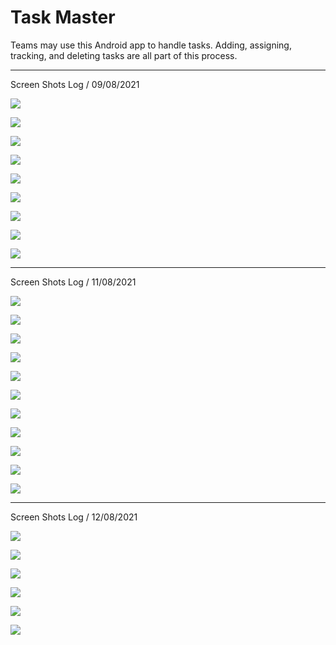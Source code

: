 # Task Master

Teams may use this Android app to handle tasks. Adding, assigning, tracking, and deleting tasks are all part of this process.


***

Screen Shots Log / 09/08/2021

![](screenshots/Screenshot_1.png)

![](screenshots/Screenshot_2.png)

![](screenshots/Screenshot_3.png)

![](screenshots/Screenshot_4.png)

![](screenshots/Screenshot_5.png)

![](screenshots/Screenshot_6.png)

![](screenshots/Screenshot_7.png)

![](screenshots/Screenshot_8.png)

![](screenshots/Screenshot_9.png)


***

Screen Shots Log / 11/08/2021

![](screenshots/lab28/Screenshot_1.png)

![](screenshots/lab28/Screenshot_2.png)

![](screenshots/lab28/Screenshot_3.png)

![](screenshots/lab28/Screenshot_4.png)

![](screenshots/lab28/Screenshot_5.png)

![](screenshots/lab28/Screenshot_6.png)

![](screenshots/lab28/Screenshot_7.png)

![](screenshots/lab28/Screenshot_8.png)

![](screenshots/lab28/Screenshot_9.png)

![](screenshots/lab28/Screenshot_10.png)

![](screenshots/lab28/Screenshot_11.png)

***

Screen Shots Log / 12/08/2021

![](screenshots/lab29/Screenshot_1.png)

![](screenshots/lab29/Screenshot_2.png)

![](screenshots/lab29/Screenshot_3.png)

![](screenshots/lab29/Screenshot_4.png)

![](screenshots/lab29/Screenshot_5.png)

![](screenshots/lab29/Screenshot_6.png)
